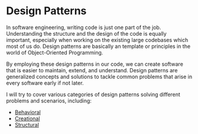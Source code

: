 # Design Patterns

In software engineering, writing code is just one part of the job. Understanding the structure and the design of the code is equally important, especially when working on the existing large codebases which most of us do. Design patterns are basically an template or principles in the world of Object-Oriented Programming.

By employing these design patterns in our code, we can create software that is easier to maintain, extend, and understand. Design patterns are generalized concepts and solutions to tackle common problems that arise in every software early if not later.

I will try to cover various categories of design patterns solving different problems and scenarios, including:

- [Behavioral](./Behavioural/README.md)
- [Creational](./Creational/README.md)
- [Structural](./Structural/README.md)
